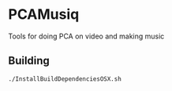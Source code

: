 PCAMusiq
========
Tools for doing PCA on video and making music

Building
--------
```sh
./InstallBuildDependenciesOSX.sh
```
